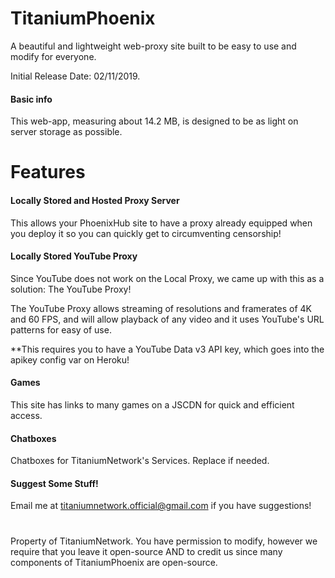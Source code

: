 # TitaniumPhoenix

A beautiful and lightweight web-proxy site built to be easy to use and modify for everyone.

Initial Release Date: 02/11/2019.
#### Basic info

This web-app, measuring about 14.2 MB, is designed to be as light on server storage as possible.

# Features

#### Locally Stored and Hosted Proxy Server

This allows your PhoenixHub site to have a proxy already equipped when you deploy it so you can quickly get to circumventing censorship!

#### Locally Stored YouTube Proxy

Since YouTube does not work on the Local Proxy, we came up with this as a solution: The YouTube Proxy!

The YouTube Proxy allows streaming of resolutions and framerates of 4K and 60 FPS, and will allow playback of any video and it uses YouTube's URL patterns for easy of use.

**This requires you to have a YouTube Data v3 API key, which goes into the apikey config var on Heroku!

#### Games

This site has links to many games on a JSCDN for quick and efficient access.

#### Chatboxes

Chatboxes for TitaniumNetwork's Services. Replace if needed.

#### Suggest Some Stuff!

Email me at titaniumnetwork.official@gmail.com if you have suggestions!

#
Property of TitaniumNetwork. You have permission to modify, however we require that you leave it open-source AND to credit us since many components of TitaniumPhoenix are open-source.
